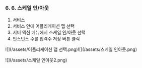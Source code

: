 ### 6. 6. 스케일 인/아웃

1. 서비스
2. 서비스 안에 어플리케이션 맵 선택
3. 서버 액션 메뉴에서 스케일 인/아웃 선택
4. 인스턴스 수를 입력수 저장 버튼 클릭

![](/assets/어플리케이션 맵 선택.png)![](/assets/스케일 인아웃.png)

![](/assets/스케일 인아웃2.png)



